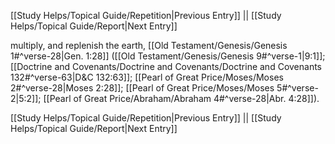 [[Study Helps/Topical Guide/Repetition|Previous Entry]]  ||  [[Study Helps/Topical Guide/Report|Next Entry]]

 multiply, and replenish the earth, [[Old Testament/Genesis/Genesis 1#^verse-28|Gen. 1:28]] ([[Old Testament/Genesis/Genesis 9#^verse-1|9:1]]; [[Doctrine and Covenants/Doctrine and Covenants/Doctrine and Covenants 132#^verse-63|D&C 132:63]]; [[Pearl of Great Price/Moses/Moses 2#^verse-28|Moses 2:28]]; [[Pearl of Great Price/Moses/Moses 5#^verse-2|5:2]]; [[Pearl of Great Price/Abraham/Abraham 4#^verse-28|Abr. 4:28]]).

[[Study Helps/Topical Guide/Repetition|Previous Entry]]  ||  [[Study Helps/Topical Guide/Report|Next Entry]]